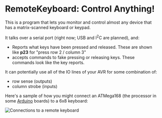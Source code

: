 RemoteKeyboard: Control Anything!
=================================

This is a program that lets you monitor and control almost any device that has a matrix-scanned keyboard or keypad.

It talks over a serial port (right now; USB and I<sup>2</sup>C are planned), and:

- Reports what keys have been pressed and released.
    These are shown like **p23** for "press row 2 / column 3"
- accepts commands to fake pressing or releasing keys.
    These commands look like the key reports.

It can potentially use all of the IO lines of your AVR for some combination of:

- row sense (outputs)
- column strobe (inputs)

Here's a sample of how you might connect an ATMega168 (the processor in some [Arduino][] boards) to a 6x8 keyboard:

![Connections to a remote keyboard](blob/master/remoteKeyboard.png?raw=true)

[Arduino]: http://www.arduino.cc/
